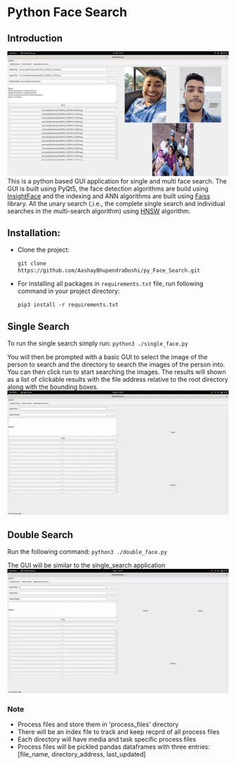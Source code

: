 # Python Face Search
## Introduction
![](https://github.com/AashayBhupendraDoshi/py_Face_Search/blob/main/images/double_result.png)
This is a python based GUI application for single and multi face search. The GUI is built using PyQt5, the face detection algorithms are build using [InsightFace](https://github.com/deepinsight/insightface/tree/master/python-package) and the indexing and ANN algorithms are built using  [Faiss](https://github.com/facebookresearch/faiss) library. All the unary search (,i.e., the complete single search and individual searches in the multi-search algorithm) using [HNSW](https://arxiv.org/abs/1603.09320) algorithm.

## Installation:

* Clone the project:

    ```
    git clone https://github.com/AashayBhupendraDoshi/py_Face_Search.git

    ```

* For installing all packages in `requirements.txt` file, run following command in your project directory:
    ```
    pip3 install -r requirements.txt
    ```
## Single Search
To run the single search simply run:
    ```
    python3 ./single_face.py
    ```

You will then be prompted with a basic GUI to select the image of the person to search and the directory to search the images of the person into.
You can then click run to start searching  the images. The results will shown as a list of clickable results with the file address relative to the root directory along with the bounding boxes.
![](https://github.com/AashayBhupendraDoshi/py_Face_Search/blob/main/images/single.gif)

## Double Search
Run the following command:
    ```
    python3 ./double_face.py
    ```

The GUI will be similar to the single_search application
![](https://github.com/AashayBhupendraDoshi/py_Face_Search/blob/main/images/double.gif)

### Note
- Process files and store them in 'process_files' directory
- There will be an index file to track and keep recprd of all process files
- Each directory will have media and task specific process files
- Process files will be pickled pandas dataframes with three entries: [file_name, directory_address, last_updated]

